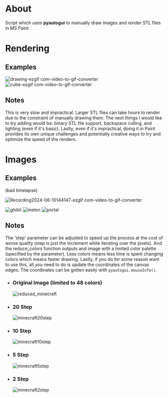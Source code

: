 # About
Script which uses **pyautogui** to manually draw images and render STL files in MS Paint 

# Rendering
## Examples
![drawing-ezgif com-video-to-gif-converter](https://github.com/aiden10/paint/assets/51337166/6873e039-b3c6-4069-b236-930924e31ee9)
![cube-ezgif com-video-to-gif-converter](https://github.com/aiden10/paint/assets/51337166/050a446a-bb5e-4740-8153-11a3a51b3f37)

## Notes
This is very slow and impractical. Larger STL files can take hours to render due to the constraint of manually drawing them. The next things I would like to try adding would be: binary STL file support, backspace culling, and lighting (even if it's basic). Lastly, even if it's impractical, doing it in Paint provides its own unique challenges and potentially creative ways to try and optimize the speed of the renders. 

# Images
## Examples
(bad timelapse)

![Recording2024-06-10144147-ezgif com-video-to-gif-converter](https://github.com/aiden10/paint/assets/51337166/f21babc4-1554-46cd-81f7-78ee2d9655c5)

![ghibli](https://github.com/aiden10/paint/assets/51337166/f89e5163-2a27-401c-bfc9-4b041e073e53)
![melon](https://github.com/aiden10/paint/assets/51337166/e463b8fa-f2de-4285-85e4-72fc2b05ef41)
![portal](https://github.com/aiden10/paint/assets/51337166/b273e532-4f42-4796-9548-cc120cd07567)

## Notes
The 'step' parameter can be adjusted to speed up the process at the cost of worse quality (step is just the increment while iterating over the pixels). And the reduce_colors function outputs and image with a limited color palette (specified by the parameter). Less colors means less time is spent changing colors which means faster drawing. Lastly, if you do for some reason want to use this, all you need to do is update the coordinates of the canvas edges. The coordinates can be gotten easily with `pyautogui.mouseInfo()`.
- ### Original Image (limited to 48 colors)
  ![reduced_minecraft](https://github.com/aiden10/paint/assets/51337166/945fd6b6-adef-48b1-aa71-615b7b0a21ba)
- ### 20 Step
  ![minecraft20step](https://github.com/aiden10/paint/assets/51337166/8bf0469c-bf1a-4944-9c62-ddb358abb348)
- ### 10 Step
  ![minecraft10step](https://github.com/aiden10/paint/assets/51337166/2732048f-eb1c-429f-aed1-7b32b40f2c20)
- ### 5 Step
  ![minecraft5step](https://github.com/aiden10/paint/assets/51337166/d536bc54-b8a9-48b2-8856-c72f3388f44f)
- ### 2 Step
  ![minecraft2step](https://github.com/aiden10/paint/assets/51337166/a9615565-6eda-4cc6-957c-bf8b8188b2ba)
